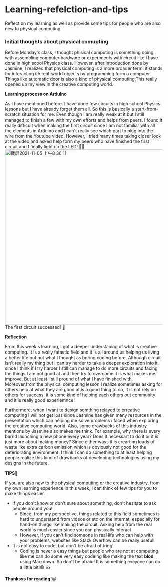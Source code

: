 # Learning-refelction-and-tips

Reflect on my learning as well as provide some tips for people who are also new to physical computing


### Initial thoughts about physical comupting

Before Monday's class, I thought phisical computing is something doing with assembling computer hardware or experiments with circuit like I have done in high scool Physics class. However, after introduction done by Jasmine, I realized that physical computing is a more broader term: it stands for interacting ith real-world objects by programming form a computer. Things like automatic door is also a kind of physical computing.This really opened up my view in the creative computing world.


**Learning process on Arduino**

As I have mentioned before. I have done few circuits in high school Physics lessons but I have already forget them all. So this is basically a start-from-scratch situation for me. Even though I am really weak at it but I still managed to finish a few with my own efforts and helps from peers. I found it really difficult when making the first circuit since I am not familiar with all the elements in Arduino and I can't really see which part to plug into the wire from the Youtube video. However, I tried many times taking closer look at the video and asked help form my peers who have finished the first circuit and I finally light up the LED! 🥳🥳
<img width="559" alt="截屏2021-11-05 上午8 36 11" src="https://user-images.githubusercontent.com/93761307/140488332-a1b6139b-97c1-4489-9e81-596b4e47b657.png">
The first circuit successed! 🙌


**Reflection**

From this week's learning, I got a deeper understaning of what is creative computing. It is a really fatastic field and it is all around us helping us living a better life but not what I thought as boring coding before. Although circuit isn't really my thing but I can try harder to take a deeper exploration into it since I think if I try harder I still can manage to do more circuits and facing the things I am not good at and then try to overcome it is what makes me improve. But at least I still pround of what I have finished with. Moreover,from the physical computing lesson I realize sometimes asking for others help at what they are good at is a good thing to do, it is not rely on others for success, it is some kind of helping each others out community and it is really good experiemnce! 

Furthermore, when I want to design somthing relayed to crreative computing I will not get loss since Jasmine has given many resources in the presentation which can helping me solve problems i faced when exploring the creative computing world. Also, some drawbacks of this industry mentions by Jasmine also makes me think. For example, why there is every barnd launching a new phone every year? Does it necessart to do it or it is just more about making money? Since either ways it is crearting loads of waste like extra carbon emission which is obviously not good for the deteriorating environment. I think I can do something to at least helping people realize this kind of drawbacks of developing technologies using my designs in the future.


**TIPS👏**

If you are also new to the physical computing or the creative industry, from my own learning experience in this week, I can think of few tips for you to make things easier.
- If you don't know or don't sure about something, don't hesitate to ask people around you!
    - Since, from my perspective, things related to this field sometimes is hard to understand from videos or etc on the Internat, especially for hand-on things like making the circuit. Asking help from the real world is much easier since you can physically interact.
    - However, if you can't find someone in real life who can help with your problems, websites like Stack Overflow can be really useful!
- It is not easy to code, but don't be afraid of tring!
    - Coding is never a easy things but people who are not at computing like me can do some very easy codeing like making the text **blod** using Markdown. So don't be afraid! It is something eveyone can do a little bit!😃 👍

**Thanksss for reading!**😀
